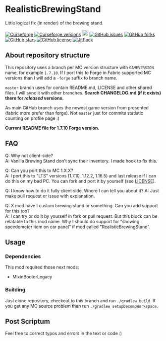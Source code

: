 # RealisticBrewingStand

Little logical fix (in render) of the brewing stand.

[![Curseforge](https://cf.way2muchnoise.eu/272921.svg)](https://www.curseforge.com/minecraft/mc-mods/realistic-brewing-stand/ "Curseforge")
[![Curseforge versions](https://cf.way2muchnoise.eu/versions/272921.svg)](https://www.curseforge.com/minecraft/mc-mods/realistic-brewing-stand/files/all "Curseforge all files")
[<img src='https://raw.githubusercontent.com/modrinth/art/main/Branding/Wordmark/wordmark-light.svg' height='20px'></img>](https://modrinth.com/mod/realistic-brewing-stand/ "Modrinth")
[![GitHub issues](https://img.shields.io/github/issues/mjaroslav/realisticbrewingstand)](https://github.com/mjaroslav/realisticbrewingstand/issues "GitHub issues")
[![GitHub forks](https://img.shields.io/github/forks/mjaroslav/realisticbrewingstand)](https://github.com/mjaroslav/realisticbrewingstand/network "GitHub forks")
[![GitHub stars](https://img.shields.io/github/stars/mjaroslav/realisticbrewingstand)](https://github.com/mjaroslav/realisticbrewingstand/stargazers "GitHub stars")
[![GitHub license](https://img.shields.io/github/license/mjaroslav/realisticbrewingstand)](https://github.com/MJaroslav/realisticbrewingstand/blob/master/LICENSE "Open license")
[![JitPack](https://jitpack.io/v/MJaroslav/realisticbrewingstand.svg)](https://jitpack.io/#MJaroslav/realisticbrewingstand "JitPack")

## About repository structure

This repository uses a branch per MC version structure with `GAMEVERSION` name, for example `1.7.10`. If I port this to
Forge in Fabric supported MC versions than I will add a `-forge` suffix to branch name.

`master` branch uses for contain README.md, LICENSE and other shared files. I will sync it with other branches. **Search
CHANGELOG.md (if it exists) there for _released_ versions.**

As main GitHub branch uses the newest game version from presented (fabric more prefer than forge). Not `master` just
for commits statistic counting on profile page :)

**Current README file for 1.7.10 Forge version.**

## FAQ

Q: Why not client-side?  
A: Vanilla Brewing Stand don't sync their inventory. I made hook to fix this.

Q: Can you port this to MC 1.X.X?  
A: I port this to "LTS" versions (1.7.10, 1.12.2, 1.16.5) and last release if I can do this on my bad PC. You can fork
and port it by yourself (see [LICENSE](https://github.com/MJaroslav/RealisticBrewingStand/blob/master/LICENSE)).

Q: I know how to do it fully client side. Where I can tell you about it?
A: Just make pull request or issue with explanation.

Q: X mod have I custom brewing stand or something. Can you add support for this too?  
A: I can try or do it by yourself in fork or pull request. But this block can be relatable to this mod name. Why I
should do support for "showing speedometer item on car panel" if mod called "RealisticBrewingStand".

## Usage

### Dependencies

This mod required those next mods:

- MixinBooterLegacy

### Building

Just clone repository, checkout to this branch and run `./gradlew build`. If you get any MC source problem than run
`./gradlew setupDecompWorkspace`.

## Post Scriptum

Feel free to correct typos and errors in the text or code :)
